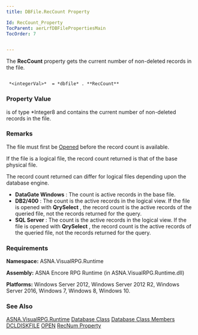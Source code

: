 ```yaml
---
title: DBFile.RecCount Property

Id: RecCount_Property
TocParent: aerLrfDBFilePropertiesMain
TocOrder: 7


---
```


The **RecCount** property gets the current number of non-deleted records in the file. 

```

 *<integerVal>*  = *dbfile* . **RecCount**  
```

### Property Value
*<integerVal>* is of type *Integer8 and contains the current number of non-deleted records in the file. 

### Remarks
The file must first be [Opened](OPEN.html) before the record count is available. 

If the file is a logical file, the record count returned is that of the base physical file. 

The record count returned can differ for logical files depending upon the database engine. 

- **DataGate Windows** : The count is active records in the base file.
- **DB2/400** : The count is the active records in the logical view. If the file is opened with **QrySelect** , the record count is the active records of the queried file, not the records returned for the query.
- **SQL Server** : The count is the active records in the logical view. If the file is opened with **QrySelect** , the record count is the active records of the queried file, not the records returned for the query.

### Requirements
**Namespace:** ASNA.VisualRPG.Runtime 

**Assembly:** ASNA Encore RPG Runtime (in ASNA.VisualRPG.Runtime.dll) 

**Platforms:** Windows Server 2012, Windows Server 2012 R2, Windows Server 2016, Windows 7, Windows 8, Windows 10. 

### See Also
[ASNA.VisualRPG.Runtime](aerLrfRuntimeNamespace.html)
[Database Class](Date_Formats.html)
[Database Class Members](aerLrfDatabasePropertiesMain.html)
[DCLDISKFILE](DCLDISKFILE.html)
[OPEN](OPEN.html)
[RecNum Property](RecNum_Property.html) 
